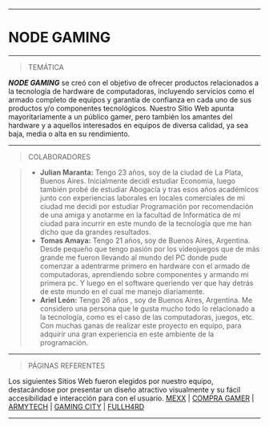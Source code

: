 ------------

# NODE GAMING

------------

> TEMÁTICA

***NODE GAMING*** se creó con el objetivo de ofrecer productos relacionados a la tecnología de hardware de computadoras, incluyendo servicios como el armado completo de equipos y garantía de confianza en cada uno de sus productos y/o componentes tecnológicos. Nuestro Sitio Web apunta mayoritariamente a un público gamer, pero también los  amantes del hardware y  a aquellos interesados en equipos de diversa calidad, ya sea baja, media o alta en su rendimiento.

------------

> COLABORADORES

> - **Julian Maranta:** Tengo 23 años, soy de la ciudad de La Plata, Buenos Aires. Inicialmente decidi estudiar Economia, luego también probé de estudiar Abogacía y tras esos años académicos junto con experiencias laborales en locales comerciales de mi ciudad me decidi por estudiar Programación por recomendación de una amiga y anotarme en la facultad de Informática de mi ciudad para incurrir en este mundo de la tecnología que me han dicho que da grandes resultados.
> - **Tomas Amaya:** Tengo 21 años, soy de Buenos Aires, Argentina. Desde pequeño que tengo pasión por los videojuegos que de más grande me fueron llevando al mundo del PC donde pude comenzar a adentrarme primero en hardware con el armado de computadoras, aprendiendo sobre componentes y armando mi primera pc. Y luego en el software queriendo ver que hay detrás de este mundo en el cual me manejo diariamente.
> - **Ariel León:** Tengo 26 años , soy de Buenos Aires, Argentina. Me considero una persona que le gusta mucho todo lo relacionado a la tecnología, como es el caso de las computadoras, juegos, etc. Con muchas ganas de realizar este proyecto en equipo, para adquirir una gran experiencia en este ambiente de la programación.

------------

> PÁGINAS REFERENTES

Los siguientes Sitios Web fueron elegidos por nuestro equipo, destacándose por presentar un diseño atractivo visualmente y su fácil accesibilidad e interacción para con el usuario.
[MEXX](https://www.mexx.com.ar "MEXX") | [COMPRA GAMER](https://compragamer.com "COMPRA GAMER") | [ARMYTECH](https://www.armytech.com.ar "ARMYTECH") | [GAMING CITY](https://www.gamingcity.com.ar "GAMING CITY") | [FULLH4RD](https://www.fullh4rd.com.ar "FULLH4RD")

------------
